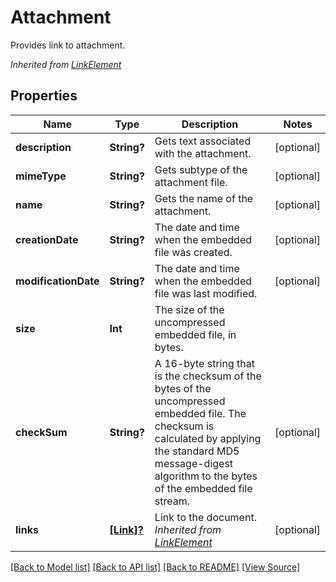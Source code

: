 ﻿# Attachment
Provides link to attachment.

*Inherited from [LinkElement](LinkElement.md)*
## Properties
Name | Type | Description | Notes
------------ | ------------- | ------------- | -------------
**description** | **String?** | Gets text associated with the attachment.  | [optional]
**mimeType** | **String?** | Gets subtype of the attachment file. | [optional]
**name** | **String?** | Gets the name of the attachment.  | [optional]
**creationDate** | **String?** | The date and time when the embedded file was created. | [optional]
**modificationDate** | **String?** | The date and time when the embedded file was last modified. | [optional]
**size** | **Int** | The size of the uncompressed embedded file, in bytes. | 
**checkSum** | **String?** | A 16-byte string that is the checksum of the bytes of the uncompressed embedded file. The checksum is calculated by applying the standard MD5 message-digest algorithm to the bytes of the embedded file stream. | [optional]
**links** | [**[Link]?**](Link.md) | Link to the document.<br />*Inherited from [LinkElement](LinkElement.md)* | [optional]

[[Back to Model list]](../README.md#documentation-for-models) [[Back to API list]](../README.md#documentation-for-api-endpoints) [[Back to README]](../README.md) [[View Source]](../AsposePdfCloud/Models/Attachment.swift)

